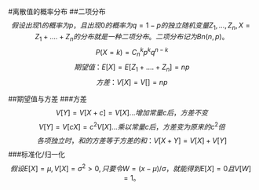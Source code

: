 #离散值的概率分布
##二项分布
$$假设出现1的概率为p，且出现0的概率为q=1-p的独立随机变量Z_1,...,Z_n, X=Z_1 + .... + Z_n的分布就是一种二项分布。二项分布记为Bn(n, p)。$$
$$P(X=k)=C_n^kp^kq^{n-k} $$
$$期望值：E[X] = E[Z_1 + .... + Z_n] = np$$
$$方差：V[X] = V[] = np$$


##期望值与方差
###方差
$$V[Y] = V[X+c] = V[X] ...增加常量c后，方差不变$$
$$V[Y] = V[cX] = c^2V[X] ...乘以常量c后，方差变为原来的c^2倍$$
$$各项独立时，和的方差等于方差的和：V[X+Y] = V[X] + V[Y]$$
###标准化/归一化
$$假设E[X]=\mu, V[X]=\sigma^2 > 0, 只要令W=(x-\mu)/\sigma，就能得到E[X] = 0且V[W]=1。$$